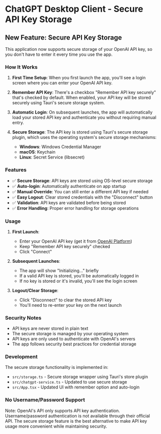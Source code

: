 # ChatGPT Desktop Client - Secure API Key Storage

## New Feature: Secure API Key Storage

This application now supports secure storage of your OpenAI API key, so you don't have to enter it every time you use the app.

### How It Works

1. **First Time Setup**: When you first launch the app, you'll see a login screen where you can enter your OpenAI API key.

2. **Remember API Key**: There's a checkbox "Remember API key securely" that's checked by default. When enabled, your API key will be stored securely using Tauri's secure storage system.

3. **Automatic Login**: On subsequent launches, the app will automatically load your stored API key and authenticate you without requiring manual entry.

4. **Secure Storage**: The API key is stored using Tauri's secure storage plugin, which uses the operating system's secure storage mechanisms:
   - **Windows**: Windows Credential Manager
   - **macOS**: Keychain
   - **Linux**: Secret Service (libsecret)

### Features

- ✅ **Secure Storage**: API keys are stored using OS-level secure storage
- ✅ **Auto-login**: Automatically authenticate on app startup
- ✅ **Manual Override**: You can still enter a different API key if needed
- ✅ **Easy Logout**: Clear stored credentials with the "Disconnect" button
- ✅ **Validation**: API keys are validated before being stored
- ✅ **Error Handling**: Proper error handling for storage operations

### Usage

1. **First Launch**:

   - Enter your OpenAI API key (get it from [OpenAI Platform](https://platform.openai.com/api-keys))
   - Keep "Remember API key securely" checked
   - Click "Connect"

2. **Subsequent Launches**:

   - The app will show "Initializing..." briefly
   - If a valid API key is stored, you'll be automatically logged in
   - If no key is stored or it's invalid, you'll see the login screen

3. **Logout/Clear Storage**:
   - Click "Disconnect" to clear the stored API key
   - You'll need to re-enter your key on the next launch

### Security Notes

- API keys are never stored in plain text
- The secure storage is managed by your operating system
- API keys are only used to authenticate with OpenAI's servers
- The app follows security best practices for credential storage

### Development

The secure storage functionality is implemented in:

- `src/storage.ts` - Secure storage wrapper using Tauri's store plugin
- `src/chatgpt-service.ts` - Updated to use secure storage
- `src/App.tsx` - Updated UI with remember option and auto-login

### No Username/Password Support

Note: OpenAI's API only supports API key authentication. Username/password authentication is not available through their official API. The secure storage feature is the best alternative to make API key usage more convenient while maintaining security.
